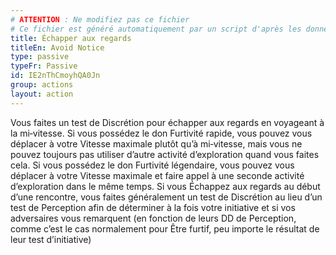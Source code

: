 ```yaml
---
# ATTENTION : Ne modifiez pas ce fichier
# Ce fichier est généré automatiquement par un script d'après les données du module Foundry VTT officiel et de sa traduction
title: Échapper aux regards
titleEn: Avoid Notice
type: passive
typeFr: Passive
id: IE2nThCmoyhQA0Jn
group: actions
layout: action
---
```

<p>Vous faites un test de Discrétion pour échapper aux regards en voyageant à la mi‑vitesse. Si vous possédez le don Furtivité rapide, vous pouvez vous déplacer à votre Vitesse maximale plutôt qu’à mi‑vitesse, mais vous ne pouvez toujours pas utiliser d’autre activité d’exploration quand vous faites cela. Si vous possédez le don Furtivité légendaire, vous pouvez vous déplacer à votre Vitesse maximale et faire appel à une seconde activité d’exploration dans le même temps. Si vous Échappez aux regards au début d’une rencontre, vous faites généralement un test de Discrétion au lieu d’un test de Perception afin de déterminer à la fois votre initiative et si vos adversaires vous remarquent (en fonction de leurs DD de Perception, comme c’est le cas normalement pour Être furtif, peu importe le résultat de leur test d’initiative)</p>
